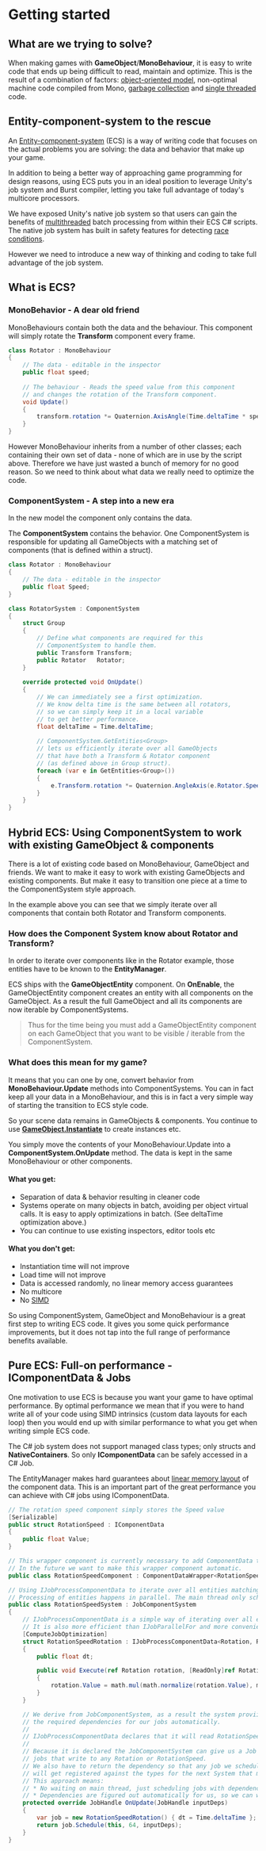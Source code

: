 # Getting started 

## What are we trying to solve?

When making games with __GameObject__/__MonoBehaviour__, it is easy to write code that ends up being difficult to read, maintain and optimize. This is the result of a combination of factors: [object-oriented model](https://en.wikipedia.org/wiki/Object-oriented_programming), non-optimal machine code compiled from Mono, [garbage collection](https://en.wikipedia.org/wiki/Garbage_collection_(computer_science)) and [single threaded](https://en.wikipedia.org/wiki/Thread_(computing)#Single_threading) code.

## Entity-component-system to the rescue

An [Entity-component-system](https://en.wikipedia.org/wiki/Entity%E2%80%93component%E2%80%93system) (ECS) is a way of writing code that focuses on the actual problems you are solving: the data and behavior that make up your game.

In addition to being a better way of approaching game programming for design reasons, using ECS puts you in an ideal position to leverage Unity's job system and Burst compiler, letting you take full advantage of today's multicore processors.

We have exposed Unity's native job system so that users can gain the benefits of [multithreaded](https://en.wikipedia.org/wiki/Thread_(computing)) batch processing from within their ECS C# scripts. The native job system has built in safety features for detecting [race conditions](https://en.wikipedia.org/wiki/Race_condition).

However we need to introduce a new way of thinking and coding to take full advantage of the job system.

## What is ECS?

### MonoBehavior - A dear old friend

MonoBehaviours contain both the data and the behaviour. This component will simply rotate the __Transform__ component every frame.

```C#
class Rotator : MonoBehaviour
{
    // The data - editable in the inspector
    public float speed;
    
    // The behaviour - Reads the speed value from this component 
    // and changes the rotation of the Transform component.
    void Update()
    {
        transform.rotation *= Quaternion.AxisAngle(Time.deltaTime * speed, Vector3.up);
    }
}
```

However MonoBehaviour inherits from a number of other classes; each containing their own set of data - none of which are in use by the script above. Therefore we have just wasted a bunch of memory for no good reason. So we need to think about what data we really need to optimize the code. 

### ComponentSystem - A step into a new era

In the new model the component only contains the data.

The __ComponentSystem__ contains the behavior. One ComponentSystem is responsible for updating all GameObjects with a matching set of components (that is defined within a struct).

```C#
class Rotator : MonoBehaviour
{
    // The data - editable in the inspector
    public float Speed;
}

class RotatorSystem : ComponentSystem
{
    struct Group
    {
        // Define what components are required for this 
        // ComponentSystem to handle them.
        public Transform Transform;
        public Rotator   Rotator;
    }
    
    override protected void OnUpdate()
    {
        // We can immediately see a first optimization.
        // We know delta time is the same between all rotators,
        // so we can simply keep it in a local variable 
        // to get better performance.
        float deltaTime = Time.deltaTime;
        
        // ComponentSystem.GetEntities<Group> 
        // lets us efficiently iterate over all GameObjects
        // that have both a Transform & Rotator component 
        // (as defined above in Group struct).
        foreach (var e in GetEntities<Group>())
        {
            e.Transform.rotation *= Quaternion.AngleAxis(e.Rotator.Speed * deltaTime, Vector3.up);
        }
    }
}
```

## Hybrid ECS: Using ComponentSystem to work with existing GameObject & components

There is a lot of existing code based on MonoBehaviour, GameObject and friends. We want to make it easy to work with existing GameObjects and existing components. But make it easy to transition one piece at a time to the ComponentSystem style approach.

In the example above you can see that we simply iterate over all components that contain both Rotator and Transform components.

### How does the Component System know about Rotator and Transform?

In order to iterate over components like in the Rotator example, those entities have to be known to the __EntityManager__.

ECS ships with the __GameObjectEntity__ component. On __OnEnable__, the GameObjectEntity component creates an entity with all components on the GameObject. As a result the full GameObject and all its components are now iterable by ComponentSystems.

> Thus for the time being you must add a GameObjectEntity component on each GameObject that you want to be visible / iterable from the ComponentSystem.

### What does this mean for my game?

It means that you can one by one, convert behavior from __MonoBehaviour.Update__ methods into ComponentSystems. You can in fact keep all your data in a MonoBehaviour, and this is in fact a very simple way of starting the transition to ECS style code.

So your scene data remains in GameObjects & components. You continue to use __[GameObject.Instantiate](https://docs.unity3d.com/ScriptReference/Object.Instantiate.html)__ to create instances etc.

You simply move the contents of your MonoBehaviour.Update into a __ComponentSystem.OnUpdate__ method. The data is kept in the same MonoBehaviour or other components.

#### What you get:

+ Separation of data & behavior resulting in cleaner code
+ Systems operate on many objects in batch, avoiding per object virtual calls. It is easy to apply optimizations in batch. (See deltaTime optimization above.)
+ You can continue to use existing inspectors, editor tools etc

#### What you don't get:

- Instantiation time will not improve
- Load time will not improve
- Data is accessed randomly, no linear memory access guarantees
- No multicore
- No [SIMD](https://en.wikipedia.org/wiki/SIMD)


So using ComponentSystem, GameObject and MonoBehaviour is a great first step to writing ECS code. It gives you some quick performance improvements, but it does not tap into the full range of performance benefits available.

## Pure ECS: Full-on performance - IComponentData & Jobs

One motivation to use ECS is because you want your game to have optimal performance. By optimal performance we mean that if you were to hand write all of your code using SIMD intrinsics (custom data layouts for each loop) then you would end up with similar performance to what you get when writing simple ECS code.

The C# job system does not support managed class types; only structs and __NativeContainers__. So only __IComponentData__ can be safely accessed in a C# Job.

The EntityManager makes hard guarantees about [linear memory layout](https://en.wikipedia.org/wiki/Flat_memory_model) of the component data. This is an important part of the great performance you can achieve with C# jobs using IComponentData.

```cs
// The rotation speed component simply stores the Speed value
[Serializable]
public struct RotationSpeed : IComponentData
{
    public float Value;
}

// This wrapper component is currently necessary to add ComponentData to GameObjects.
// In the future we want to make this wrapper component automatic.
public class RotationSpeedComponent : ComponentDataWrapper<RotationSpeed> { } 
```

```cs
// Using IJobProcessComponentData to iterate over all entities matching the required component types.
// Processing of entities happens in parallel. The main thread only schedules jobs.
public class RotationSpeedSystem : JobComponentSystem
{
    // IJobProcessComponentData is a simple way of iterating over all entities given the set of required compoenent types.
    // It is also more efficient than IJobParallelFor and more convenient.
    [ComputeJobOptimization]
    struct RotationSpeedRotation : IJobProcessComponentData<Rotation, RotationSpeed>
    {
        public float dt;

        public void Execute(ref Rotation rotation, [ReadOnly]ref RotationSpeed speed)
        {
            rotation.Value = math.mul(math.normalize(rotation.Value), math.axisAngle(math.up(), speed.Value * dt));
        }
    }

    // We derive from JobComponentSystem, as a result the system proviides us 
    // the required dependencies for our jobs automatically.
    //
    // IJobProcessComponentData declares that it will read RotationSpeed and write to Rotation.
    //
    // Because it is declared the JobComponentSystem can give us a Job dependency, which contains all previously scheduled
    // jobs that write to any Rotation or RotationSpeed.
    // We also have to return the dependency so that any job we schedule 
    // will get registered against the types for the next System that might run.
    // This approach means:
    // * No waiting on main thread, just scheduling jobs with dependencies (Jobs only start when dependencies have completed)
    // * Dependencies are figured out automatically for us, so we can write modular multithreaded code
    protected override JobHandle OnUpdate(JobHandle inputDeps)
    {
        var job = new RotationSpeedRotation() { dt = Time.deltaTime };
        return job.Schedule(this, 64, inputDeps);
    } 
}
```
